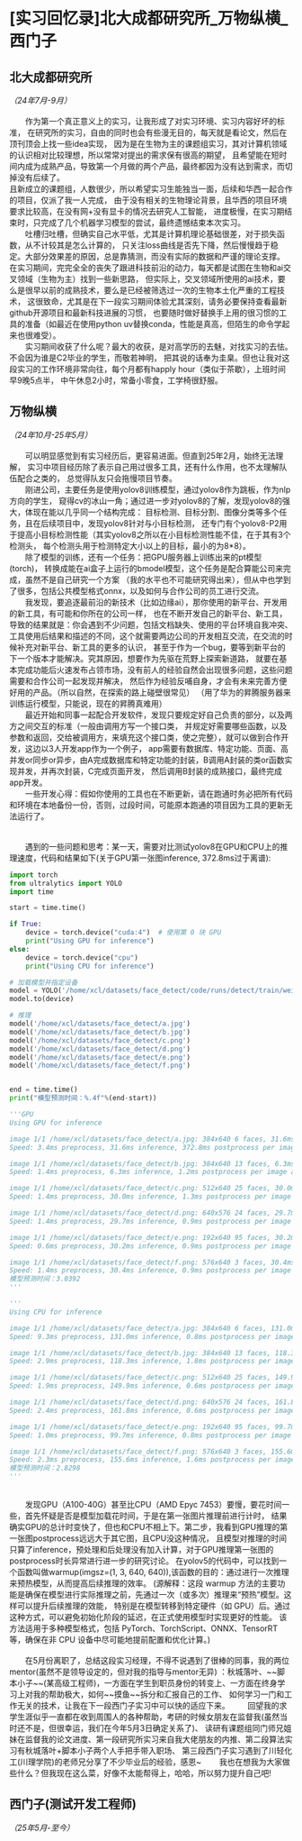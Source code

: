 # [实习回忆录]北大成都研究所_万物纵横_西门子

## 北大成都研究所
*（24年7月-9月）*
<br></br>
&emsp;&emsp;作为第一个真正意义上的实习，让我形成了对实习环境、实习内容好坏的标准，
在研究所的实习，自由的同时也会有些漫无目的，每天就是看论文，然后在顶刊顶会上找一些idea实现，
因为是在生物为主的课题组实习，其对计算机领域的认识相对比较理想，所以常常对提出的需求保有很高的期望，
且希望能在短时间内成为成熟产品，导致第一个月做的两个产品，最终都因为没有达到需求，而切掉没有后续了。  
且新成立的课题组，人数很少，所以希望实习生能独当一面，后续和华西一起合作的项目，仅派了我一人完成，
由于没有相关的生物理论背景，且华西的项目环境要求比较高，在没有网+没有显卡的情况去研究人工智能，
进度极慢，在实习期结束时，只完成了几个机器学习模型的尝试，最终遗憾结束本次实习。  
&emsp;&emsp;吐槽归吐槽，但确实自己水平低，尤其是计算机理论基础很差，对于损失函数，从不计较其是怎么计算的，
只关注loss曲线是否先下降，然后慢慢趋于稳定。大部分效果差的原因，总是靠猜测，而没有实际的数据和严谨的理论支撑。
在实习期间，完完全全的丧失了跟进科技前沿的动力，每天都是试图在生物和ai交叉领域（生物为主）找到一些新思路，
但实际上，交叉领域所使用的ai技术，要么是很早以前的成熟技术，要么是已经被筛选过一次的生物本土化严重的工程技术，
这很致命，尤其是在下一段实习期间体验尤其深刻，请务必要保持查看最新github开源项目和最新科技进展的习惯，
也要随时做好替换手上用的很习惯的工具的准备（如最近在使用python uv替换conda，性能是真高，但陌生的命令学起来也很难受）。  
&emsp;&emsp;实习期间收获了什么呢？最大的收获，是对高学历的去魅，对找实习的去怯。不会因为谁是C2毕业的学生，而敬若神明，
把其说的话奉为圭臬。但也让我对这段实习的工作环境非常向往，每个月都有happly hour（类似于茶歇），上班时间早9晚5点半，
中午休息2小时，常备小零食，工学椅很舒服。


## 万物纵横
*（24年10月-25年5月）*
<br></br> 
&emsp;&emsp;可以明显感觉到有实习经历后，更容易进面。但直到25年2月，始终无法理解，
实习中项目经历除了表示自己用过很多工具，还有什么作用，也不太理解队伍配合之类的，
总觉得队友只会拖慢项目节奏。  
&emsp;&emsp;刚进公司，主要任务是使用yolov8训练模型，通过yolov8作为跳板，作为nlp方向的学生，
窥得cv的冰山一角；通过进一步对yolov8的了解，发现yolov8的强大，体现在能以几乎同一个结构完成：
目标检测、目标分割、图像分类等多个任务，且在后续项目中，发现yolov8针对与小目标检测，
还专门有个yolov8-P2用于提高小目标检测性能（其实yolov8之所以在小目标检测性能不佳，在于其有3个检测头，
每个检测头用于检测特定大小以上的目标，最小的为8*8）。  
&emsp;&emsp;除了模型的训练，还有一个任务：把GPU服务器上训练出来的pt模型(torch)，
转换成能在ai盒子上运行的bmodel模型，这个任务是配合算能公司来完成，虽然不是自己研究一个方案
（我的水平也不可能研究得出来），但从中也学到了很多，包括公共模型格式onnx，以及如何与合作公司的员工进行交流。  
&emsp;&emsp;我发现，要追逐最前沿的新技术（比如边缘ai），那你使用的新平台、开发用的新工具，有可能和你所在的公司一样，
也在不断开发自己的新平台、新工具，导致的结果就是：你会遇到不少问题，包括文档缺失、使用的平台环境自我冲突、
工具使用后结果和描述的不同，这个就需要两边公司的开发相互交流，在交流的时候补充对新平台、新工具的更多的认识，
甚至于作为一个bug，要等到新平台的下一个版本才能解决。究其原因，想要作为先驱在荒野上探索新道路，
就要在基本完成功能后火速发布占领市场，没有前人的经验自然会出现很多问题，这些问题需要和合作公司一起发现并解决，
然后作为经验反哺自身，才会有未来完善方便好用的产品。（所以自然，在探索的路上碰壁很常见）
（用了华为的昇腾服务器来训练运行模型，只能说，现在的昇腾真难用）  
&emsp;&emsp;最近开始和同事一起配合开发软件，发现只要规定好自己负责的部分，以及两方之间交互的标准（一般由调用方写一个接口类，
并规定好需要哪些函数，以及参数和返回，交给被调用方，来填充这个接口类，使之完整），就可以做到合作开发，这边以3人开发app作为一个例子，
app需要有数据库、特定功能、页面、高并发or同步or异步，由A完成数据库和特定功能的封装，B调用A封装的类or函数实现并发，并再次封装，C完成页面开发，
然后调用B封装的成熟接口，最终完成app开发。  
&emsp;&emsp;一些开发心得：假如你使用的工具也在不断更新，请在跑通时务必把所有代码和环境在本地备份一份，否则，过段时间，可能原本跑通的项目因为工具的更新无法运行了。  
<br/>
<br/>
&emsp;&emsp;遇到的一些问题和思考：某一天，需要对比测试yolov8在GPU和CPU上的推理速度，代码和结果如下(关于GPU第一张图inference, 372.8ms过于离谱):

```python
import torch
from ultralytics import YOLO
import time

start = time.time()

if True:
    device = torch.device("cuda:4")  # 使用第 0 块 GPU
    print("Using GPU for inference")
else:
    device = torch.device("cpu")
    print("Using CPU for inference")

# 加载模型并指定设备
model = YOLO('/home/xcl/datasets/face_detect/code/runs/detect/train/weights/best.pt')
model.to(device)

# 推理
model('/home/xcl/datasets/face_detect/a.jpg')
model('/home/xcl/datasets/face_detect/b.jpg')
model('/home/xcl/datasets/face_detect/c.png')
model('/home/xcl/datasets/face_detect/d.png')
model('/home/xcl/datasets/face_detect/e.png')
model('/home/xcl/datasets/face_detect/f.png')


end = time.time()
print("模型预测时间：%.4f"%(end-start))

'''GPU
Using GPU for inference

image 1/1 /home/xcl/datasets/face_detect/a.jpg: 384x640 6 faces, 31.6ms
Speed: 3.4ms preprocess, 31.6ms inference, 372.8ms postprocess per image at shape (1, 3, 384, 640)

image 1/1 /home/xcl/datasets/face_detect/b.jpg: 384x640 13 faces, 6.3ms
Speed: 1.4ms preprocess, 6.3ms inference, 1.2ms postprocess per image at shape (1, 3, 384, 640)

image 1/1 /home/xcl/datasets/face_detect/c.png: 512x640 25 faces, 30.0ms
Speed: 1.4ms preprocess, 30.0ms inference, 1.3ms postprocess per image at shape (1, 3, 512, 640)

image 1/1 /home/xcl/datasets/face_detect/d.png: 640x576 24 faces, 29.7ms
Speed: 1.4ms preprocess, 29.7ms inference, 0.9ms postprocess per image at shape (1, 3, 640, 576)

image 1/1 /home/xcl/datasets/face_detect/e.png: 192x640 95 faces, 30.2ms
Speed: 0.6ms preprocess, 30.2ms inference, 0.9ms postprocess per image at shape (1, 3, 192, 640)

image 1/1 /home/xcl/datasets/face_detect/f.png: 576x640 3 faces, 30.4ms
Speed: 1.4ms preprocess, 30.4ms inference, 0.9ms postprocess per image at shape (1, 3, 576, 640)
模型预测时间：3.0392
'''

'''
Using CPU for inference

image 1/1 /home/xcl/datasets/face_detect/a.jpg: 384x640 6 faces, 131.0ms
Speed: 9.3ms preprocess, 131.0ms inference, 0.8ms postprocess per image at shape (1, 3, 384, 640)

image 1/1 /home/xcl/datasets/face_detect/b.jpg: 384x640 13 faces, 118.3ms
Speed: 2.9ms preprocess, 118.3ms inference, 1.8ms postprocess per image at shape (1, 3, 384, 640)

image 1/1 /home/xcl/datasets/face_detect/c.png: 512x640 25 faces, 149.9ms
Speed: 1.9ms preprocess, 149.9ms inference, 0.6ms postprocess per image at shape (1, 3, 512, 640)

image 1/1 /home/xcl/datasets/face_detect/d.png: 640x576 24 faces, 161.8ms
Speed: 2.4ms preprocess, 161.8ms inference, 0.6ms postprocess per image at shape (1, 3, 640, 576)

image 1/1 /home/xcl/datasets/face_detect/e.png: 192x640 95 faces, 99.7ms
Speed: 1.0ms preprocess, 99.7ms inference, 0.8ms postprocess per image at shape (1, 3, 192, 640)

image 1/1 /home/xcl/datasets/face_detect/f.png: 576x640 3 faces, 155.6ms
Speed: 2.3ms preprocess, 155.6ms inference, 1.6ms postprocess per image at shape (1, 3, 576, 640)
模型预测时间：2.8298
'''
```
<br/>
&emsp;&emsp;发现GPU（A100-40G）甚至比CPU（AMD Epyc 7453）要慢，要花时间一些，首先怀疑是否是模型加载花时间，于是在第一张图片推理前进行计时，
结果确实GPU的总计时变快了，但也和CPU不相上下。第二步，我看到GPU推理的第一张图postprocess远远大于其它图，且CPU没这种情况，
且模型对推理的时间只算了inference，预处理和后处理没有加入计算，对于GPU推理第一张图的postprocess时长异常进行进一步的研究讨论。  
在yolov5的代码中，可以找到一个函数叫做warmup(imgsz=(1, 3, 640, 640)),该函数的目的：通过进行一次推理来预热模型，从而提高后续推理的效率。
(源解释：这段 warmup 方法的主要功能是确保在模型进行实际推理之前，先通过一次（或多次）推理来“预热”模型。这样可以提升后续推理的效能，
特别是在模型转移到特定硬件（如 GPU）后。通过这种方式，可以避免初始化阶段的延迟，在正式使用模型时实现更好的性能。
该方法适用于多种模型格式，包括 PyTorch、TorchScript、ONNX、TensorRT等，确保在非 CPU 设备中尽可能地提前配置和优化计算。)

<br/>
<br/>
&emsp;&emsp;在5月份离职了，总结这段实习经理，不得不说遇到了很棒的同事，我的两位mentor(虽然不是领导设定的，但对我的指导与mentor无异)
：秋城落叶、~~脚本小子~~(某高级工程师)，一方面在学生到职员身份的转变上、一方面在终身学习上对我的帮助极大，如何~~摸鱼~~拆分和汇报自己的工作、
如何学习一门和工作无关的技术，让我在下一段西门子实习中可以快的适应下来。  
&emsp;&emsp;回望我的求学生涯似乎一直都在收到周围人的各种帮助，考研的时候女朋友在监督我(虽然当时还不是，但很幸运，我们在今年5月3日确定关系了)、
读研有课题组同门师兄姐妹在监督我的论文进度、第一段研究所实习来自我大佬朋友的内推、第二段算法实习有秋城落叶+脚本小子两个人手把手带入职场、
第三段西门子实习遇到了川轻化工(川理学院)的老师兄分享了不少毕业后的经验，感恩~  
&emsp;&emsp;我也在想我为大家做些什么？但我现在这么菜，好像不太能帮得上，哈哈，所以努力提升自己吧!



## 西门子(测试开发工程师)
*（25年5月-至今）*
<br></br> 

